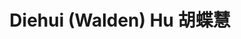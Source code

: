 ---
layout: page
title: Diehui (Walden) Hu 胡蝶慧
description: Master's Student<br />硕士研究生<br />&nbsp;
img: /assets/img/diehui-jbl.jpg
email: 12233030@mail.sustech.edu.cn
bio: >
    Walden Hu was born in Zhuzhou, Hunan and grew up in Shenzhen, Guangdong. She graduated in Bioscience from Central South University , studying population genetics in Chen Chao’s lab. She is now studying immunity, trying to find out something interesting in this area. She is also an extremely cool hiphopper who is high on rap and street dance.
bio_cn: >
    胡蝶慧AKA.小蝴蝶（or WaldenHU），是在广东深圳长大的湖南株洲人（这样说也算是广东人了O(∩_∩)O）。本科毕业于中南大学生物科学专业，在遗传系陈超实验室里主要在群体遗传学方面进行学习。现于COmics Lab中进行免疫相关的学习与探索。小蝴蝶喜欢探索她喜欢的新鲜事物，是一个搞笑hiphopper~喜欢说唱和街舞，希望能把HIPHOP精神注入科研的血液中，而不只是停留在自己迷人的外表~
zhihu: xiao-fu-die-41
weibo: 7776044214
importance: 33
category: student
---